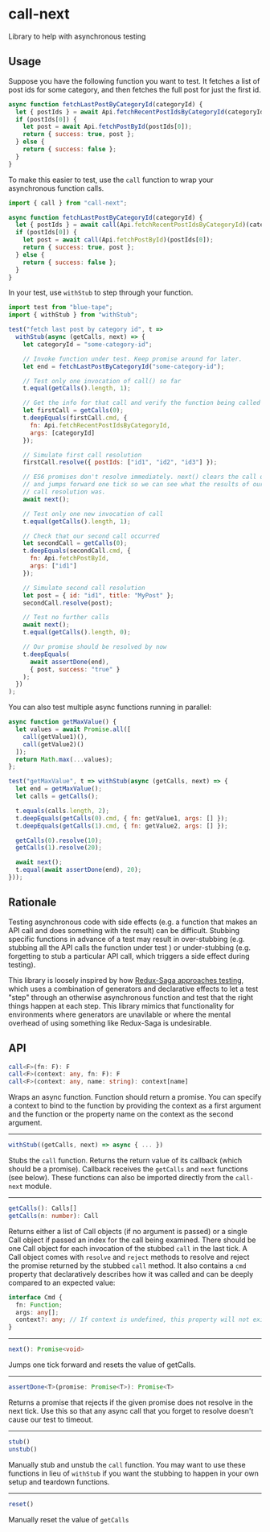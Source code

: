 call-next
=========
Library to help with asynchronous testing

Usage
-----
Suppose you have the following function you want to test. It fetches a list
of post ids for some category, and then fetches the full post for just the
first id.

```js
async function fetchLastPostByCategoryId(categoryId) {
  let { postIds } = await Api.fetchRecentPostIdsByCategoryId(categoryId);
  if (postIds[0]) {
    let post = await Api.fetchPostById(postIds[0]);
    return { success: true, post };
  } else {
    return { success: false };
  }
}
```

To make this easier to test, use the `call` function to wrap your asynchronous
function calls.

```js
import { call } from "call-next";

async function fetchLastPostByCategoryId(categoryId) {
  let { postIds } = await call(Api.fetchRecentPostIdsByCategoryId)(categoryId);
  if (postIds[0]) {
    let post = await call(Api.fetchPostById)(postIds[0]);
    return { success: true, post };
  } else {
    return { success: false };
  }
}
```

In your test, use `withStub` to step through your function.

```js
import test from "blue-tape";
import { withStub } from "withStub";

test("fetch last post by category id", t =>
  withStub(async (getCalls, next) => {
    let categoryId = "some-category-id";

    // Invoke function under test. Keep promise around for later.
    let end = fetchLastPostByCategoryId("some-category-id");

    // Test only one invocation of call() so far
    t.equal(getCalls().length, 1);

    // Get the info for that call and verify the function being called
    let firstCall = getCalls(0);
    t.deepEquals(firstCall.cmd, {
      fn: Api.fetchRecentPostIdsByCategoryId,
      args: [categoryId]
    });

    // Simulate first call resolution
    firstCall.resolve({ postIds: ["id1", "id2", "id3"] });

    // ES6 promises don't resolve immediately. next() clears the call queue
    // and jumps forward one tick so we can see what the results of our
    // call resolution was.
    await next();

    // Test only one new invocation of call
    t.equal(getCalls().length, 1);

    // Check that our second call occurred
    let secondCall = getCalls(0);
    t.deepEquals(secondCall.cmd, {
      fn: Api.fetchPostById,
      args: ["id1"]
    });

    // Simulate second call resolution
    let post = { id: "id1", title: "MyPost" };
    secondCall.resolve(post);

    // Test no further calls
    await next();
    t.equal(getCalls().length, 0);

    // Our promise should be resolved by now
    t.deepEquals(
      await assertDone(end),
      { post, success: "true" }
    );
  })
);
```

You can also test multiple async functions running in parallel:

```js
async function getMaxValue() {
  let values = await Promise.all([
    call(getValue1)(),
    call(getValue2)()
  ]);
  return Math.max(...values);
};

test("getMaxValue", t => withStub(async (getCalls, next) => {
  let end = getMaxValue();
  let calls = getCalls();

  t.equals(calls.length, 2);
  t.deepEquals(getCalls(0).cmd, { fn: getValue1, args: [] });
  t.deepEquals(getCalls(1).cmd, { fn: getValue2, args: [] });

  getCalls(0).resolve(10);
  getCalls(1).resolve(20);

  await next();
  t.equal(await assertDone(end), 20);
}));
```

Rationale
---------
Testing asynchronous code with side effects (e.g. a function that makes an API
call and does something with the result) can be difficult. Stubbing specific
functions in advance of a test may result in over-stubbing (e.g. stubbing all
the API calls the function under test ) or under-stubbing (e.g. forgetting to
stub a particular API call, which triggers a side effect during testing).

This library is loosely inspired by how
[Redux-Saga approaches testing](https://redux-saga.js.org/docs/advanced/Testing.html),
which uses a combination of generators and declarative effects to let a test
"step" through an otherwise asynchronous function and test that the right
things happen at each step. This library mimics that functionality for
environments where generators are unavilable or where the mental overhead of
using something like Redux-Saga is undesirable.

API
---

```ts
call<F>(fn: F): F
call<F>(context: any, fn: F): F
call<F>(context: any, name: string): context[name]
```
Wraps an async function.
Function should return a promise. You can specify a context to bind to the
function by providing the context as a first argument and the function or
the property name on the context as the second argument.

---

```ts
withStub((getCalls, next) => async { ... })
```
Stubs the `call` function.
Returns the return value of its callback (which should be a promise).
Callback receives the `getCalls` and `next` functions (see below). These
functions can also be imported directly from the `call-next` module.

---

```ts
getCalls(): Calls[]
getCalls(n: number): Call
```
Returns either a list of Call objects
(if no argument is passed) or a single Call object if passed an index for the
call being examined. There should be one Call object for each invocation
of the stubbed `call` in the last tick. A Call object comes with `resolve` and
`reject` methods to resolve and reject the promise returned by the stubbed
`call` method. It also contains a `cmd` property that declaratively describes
how it was called and can be deeply compared to an expected value:

```ts
interface Cmd {
  fn: Function;
  args: any[];
  context?: any; // If context is undefined, this property will not exist
}
```

---

```ts
next(): Promise<void>
```
Jumps one tick forward and resets the value of getCalls.

---

```ts
assertDone<T>(promise: Promise<T>): Promise<T>
```
Returns a promise that
rejects if the given promise does not resolve in the next tick. Use this
so that any async call that you forget to resolve doesn't cause our test
to timeout.

---

```ts
stub()
unstub()
```
Manually stub and unstub the `call` function. You may want to
use these functions in lieu of `withStub` if you want the stubbing to happen
in your own setup and teardown functions.

---

```ts
reset()
```
Manually reset the value of `getCalls`
